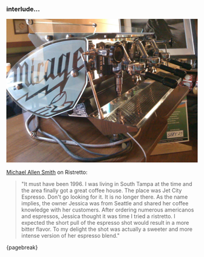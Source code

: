 ### interlude...

![A beautiful espresso machine](images/mirage.jpg)

[Michael Allen Smith][m] on Ristretto:

> "It must have been 1996. I was living in South Tampa at the time and the area finally got a great coffee house. The place was Jet City Espresso. Don't go looking for it. It is no longer there. As the name implies, the owner Jessica was from Seattle and shared her coffee knowledge with her customers. After ordering numerous americanos and espressos, Jessica thought it was time I tried a ristretto. I expected the short pull of the espresso shot would result in a more bitter flavor. To my delight the shot was actually a sweeter and more intense version of her espresso blend."

[m]: http://www.ineedcoffee.com/07/ristretto-rant/

{pagebreak}